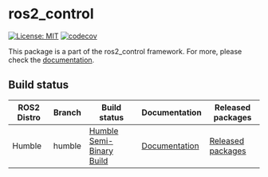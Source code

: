 # ros2_control

[![License: MIT](https://img.shields.io/badge/License-MIT-yellow.svg)](https://opensource.org/licenses/MIT)
[![codecov](https://codecov.io/gh/ros-controls/ros2_control/branch/master/graph/badge.svg)](https://codecov.io/gh/ros-controls/ros2_control)

This package is a part of the ros2_control framework. For more, please check the [documentation](https://control.ros.org/master/index.html).

## Build status
| ROS2 Distro | Branch  | Build status      | Documentation | Released packages |
|-------------|---------|-------------------|---------------|-------------------|
| Humble      | humble  | [Humble Semi-Binary Build](link_to_build_status) | [Documentation](https://control.ros.org/humble/index.html) | [Released packages](link_to_released_packages) |

